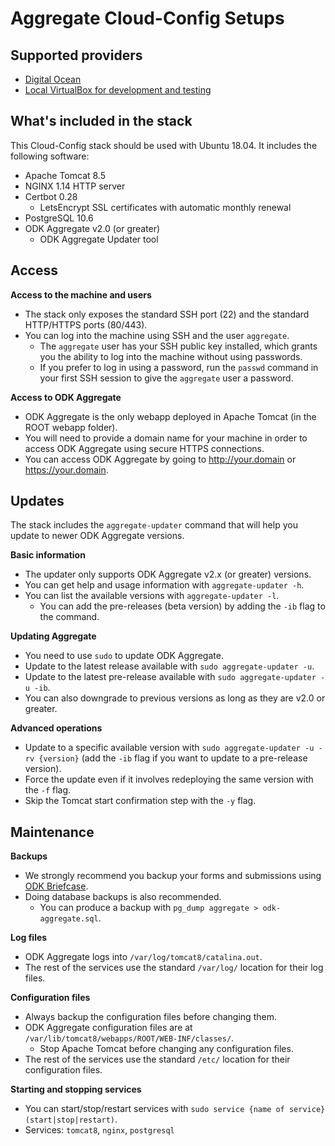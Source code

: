 # Aggregate Cloud-Config Setups

## Supported providers

- [Digital Ocean](digital-ocean)
- [Local VirtualBox for development and testing](local-virtualbox)

## What's included in the stack

This Cloud-Config stack should be used with Ubuntu 18.04. It includes the following software:

- Apache Tomcat 8.5
- NGINX 1.14 HTTP server
- Certbot 0.28
  - LetsEncrypt SSL certificates with automatic monthly renewal
- PostgreSQL 10.6
- ODK Aggregate v2.0 (or greater)
  - ODK Aggregate Updater tool
  
## Access

**Access to the machine and users**
- The stack only exposes the standard SSH port (22) and the standard HTTP/HTTPS ports (80/443).
- You can log into the machine using SSH and the user `aggregate`.
  - The `aggregate` user has your SSH public key installed, which grants you the ability to log into the machine without using passwords.
  - If you prefer to log in using a password, run the `passwd` command in your first SSH session to give the `aggregate` user a password.

**Access to ODK Aggregate**
- ODK Aggregate is the only webapp deployed in Apache Tomcat (in the ROOT webapp folder).
- You will need to provide a domain name for your machine in order to access ODK Aggregate using secure HTTPS connections. 
- You can access ODK Aggregate by going to http://your.domain or https://your.domain.

## Updates

The stack includes the `aggregate-updater` command that will help you update to newer ODK Aggregate versions.

**Basic information** 
- The updater only supports ODK Aggregate v2.x (or greater) versions.
- You can get help and usage information with `aggregate-updater -h`.
- You can list the available versions with `aggregate-updater -l`.
  - You can add the pre-releases (beta version) by adding the `-ib` flag to the command.

**Updating Aggregate** 
- You need to use `sudo` to update ODK Aggregate.
- Update to the latest release available with `sudo aggregate-updater -u`.
- Update to the latest pre-release available with `sudo aggregate-updater -u -ib`.
- You can also downgrade to previous versions as long as they are v2.0 or greater.

**Advanced operations** 
- Update to a specific available version with `sudo aggregate-updater -u -rv {version}` (add the `-ib` flag if you want to update to a pre-release version).
- Force the update even if it involves redeploying the same version with the `-f` flag.
- Skip the Tomcat start confirmation step with the `-y` flag.

## Maintenance

**Backups**
- We strongly recommend you backup your forms and submissions using [ODK Briefcase](https://docs.opendatakit.org/briefcase-intro/).
- Doing database backups is also recommended.
  - You can produce a backup with `pg_dump aggregate > odk-aggregate.sql`.

**Log files**
- ODK Aggregate logs into `/var/log/tomcat8/catalina.out`.
- The rest of the services use the standard `/var/log/` location for their log files.

**Configuration files**
- Always backup the configuration files before changing them.
- ODK Aggregate configuration files are at `/var/lib/tomcat8/webapps/ROOT/WEB-INF/classes/`.
  - Stop Apache Tomcat before changing any configuration files.
- The rest of the services use the standard `/etc/` location for their configuration files.

**Starting and stopping services**
- You can start/stop/restart services with `sudo service {name of service} (start|stop|restart)`.
- Services: `tomcat8`, `nginx`, `postgresql`